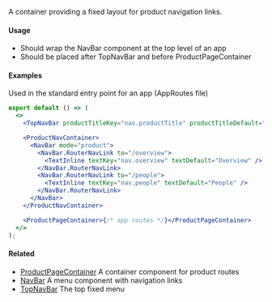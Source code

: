 A container providing a fixed layout for product navigation links.

#### Usage

- Should wrap the NavBar component at the top level of an app
- Should be placed after TopNavBar and before ProductPageContainer

#### Examples

Used in the standard entry point for an app (AppRoutes file)

```jsx static
export default () => (
  <>
    <TopNavBar productTitleKey="nav.productTitle" productTitleDefault="Example app" />

    <ProductNavContainer>
      <NavBar mode="product">
        <NavBar.RouterNavLink to="/overview">
          <TextInline textKey="nav.overview" textDefault="Overview" />
        </NavBar.RouterNavLink>
        <NavBar.RouterNavLink to="/people">
          <TextInline textKey="nav.people" textDefault="People" />
        </NavBar.RouterNavLink>
      </NavBar>
    </ProductNavContainer>

    <ProductPageContainer>{/* app routes */}</ProductPageContainer>
  </>
);
```

#### Related

- [ProductPageContainer](#!/ProductPageContainer) A container component for product routes
- [NavBar](#!/NavBar) A menu component with navigation links
- [TopNavBar](#!/TopNavBar) The top fixed menu
